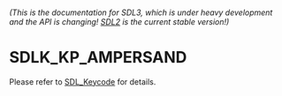 ###### (This is the documentation for SDL3, which is under heavy development and the API is changing! [SDL2](https://wiki.libsdl.org/SDL2/) is the current stable version!)
# SDLK_KP_AMPERSAND

Please refer to [SDL_Keycode](SDL_Keycode) for details.

